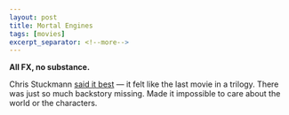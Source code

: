```yaml
---
layout: post
title: Mortal Engines
tags: [movies]
excerpt_separator: <!--more-->
---
```


**All FX, no substance.** 

Chris Stuckmann [said it best](https://youtu.be/c1Qa8DTiXwo) — it felt like the last movie in a trilogy. There was just so much backstory missing. Made it impossible to care about the world or the characters. 
